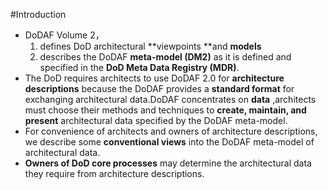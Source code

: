#Introduction
- DoDAF  Volume 2，
    1. defines DoD architectural **viewpoints **and **models**
    2. describes the DoDAF **meta-model (DM2)** as it is defined and specified in the **DoD Meta Data Registry (MDR)**.
- The DoD requires architects to use DoDAF 2.0 for **architecture descriptions** because the DoDAF provides a **standard format** for exchanging architectural data.DoDAF concentrates on **data** ,architects must choose their methods and techniques to **create, maintain, and present** architectural data specified by the DoDAF meta-model.
- For convenience of architects and owners of architecture descriptions, we describe some **conventional views** into the DoDAF meta-model of architectural data.
- **Owners of DoD core processes** may determine the architectural data they require from architecture descriptions.